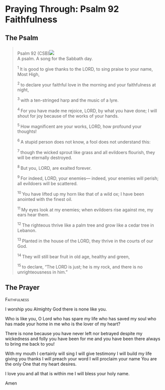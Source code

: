 # Praying Through: Psalm 92 Faithfulness

## The Psalm

>Psalm 92 (CSB)<img class="intro-right" style="margin-top:10px" src="/images/art-paris-psalter.jpg">    
> A psalm. A song for the Sabbath day. 
>
><sup> 1  </sup>It is good to give thanks to the LORD, to sing praise to your name, Most High, 
>
><sup> 2  </sup>to declare your faithful love in the morning and your faithfulness at night, 
>
><sup> 3  </sup>with a ten-stringed harp and the music of a lyre. 
>
><sup> 4  </sup>For you have made me rejoice, LORD, by what you have done; I will shout for joy because of the works of your hands. 
>
><sup> 5  </sup>How magnificent are your works, LORD, how profound your thoughts! 
>
><sup> 6  </sup>A stupid person does not know, a fool does not understand this: 
>
><sup> 7  </sup>though the wicked sprout like grass and all evildoers flourish, they will be eternally destroyed. 
>
><sup> 8  </sup>But you, LORD, are exalted forever. 
>
><sup> 9  </sup>For indeed, LORD, your enemies— indeed, your enemies will perish; all evildoers will be scattered. 
>
><sup> 10  </sup>You have lifted up my horn like that of a wild ox; I have been anointed with the finest oil. 
>
><sup> 11  </sup>My eyes look at my enemies; when evildoers rise against me, my ears hear them. 
>
><sup> 12  </sup>The righteous thrive like a palm tree and grow like a cedar tree in Lebanon. 
>
><sup> 13  </sup>Planted in the house of the LORD, they thrive in the courts of our God. 
>
><sup> 14  </sup>They will still bear fruit in old age, healthy and green, 
>
><sup> 15  </sup>to declare, “The LORD is just; he is my rock, and there is no unrighteousness in him.”

## The Prayer

<div style="font-variant: small-caps;">
Faithfulness
</div>


I worship you
  Almighty God
  there is none like you.

Who is like you, O Lord
  who has spare my life
  who has saved my soul
  who has made your home in me
  who is the lover of my heart?

There is none
  because you have never left nor betrayed
  despite my wickedness and folly
  you have been for me
  and you have been there
  always to bring me back to you!

With my mouth
  I certainly will sing
  I will give testimony
  I will build my life giving you thanks
  I will preach your word
  I will proclaim your name
  You are the only One
  that my heart desires.

I love you
  and all that is within me
  I will bless your holy name.

Amen

